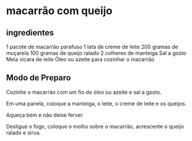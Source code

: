 # macarrão com queijo

## ingredientes

1 pacote de macarrão parafuso
1 lata de creme de leite
200 gramas de muçarela
100 gramas de queijo ralado
2 colheres de manteiga
Sal a gosto
Meia xícara de leite
Óleo ou azeite para cozinhar o macarrão

## Modo de Preparo

Cozinhe o macarrão com um fio de óleo ou azeite e sal a gosto.

Em uma panela, coloque a manteiga, o leite, o creme de leite e os queijos.

Aqueça bem e não deixe ferver.

Desligue o fogo, coloque o molho sobre o macarrão, acrescente o queijo ralado e sirva.
